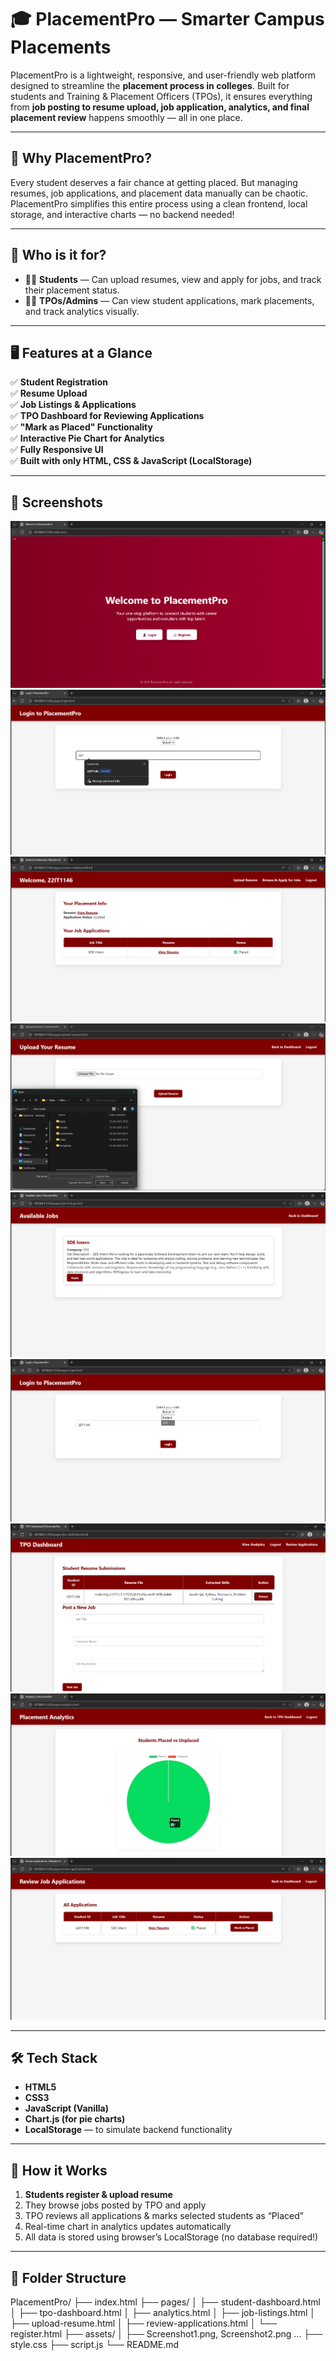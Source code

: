 # 🎓 PlacementPro — Smarter Campus Placements

PlacementPro is a lightweight, responsive, and user-friendly web platform designed to streamline the **placement process in colleges**. Built for students and Training & Placement Officers (TPOs), it ensures everything from **job posting to resume upload, job application, analytics, and final placement review** happens smoothly — all in one place.

---

## 🚀 Why PlacementPro?

Every student deserves a fair chance at getting placed. But managing resumes, job applications, and placement data manually can be chaotic. PlacementPro simplifies this entire process using a clean frontend, local storage, and interactive charts — no backend needed!

---

## 👥 Who is it for?

- 🧑‍🎓 **Students** — Can upload resumes, view and apply for jobs, and track their placement status.
- 🧑‍💼 **TPOs/Admins** — Can view student applications, mark placements, and track analytics visually.

---

## 🖥️ Features at a Glance

✅ **Student Registration**  
✅ **Resume Upload**  
✅ **Job Listings & Applications**  
✅ **TPO Dashboard for Reviewing Applications**  
✅ **"Mark as Placed" Functionality**  
✅ **Interactive Pie Chart for Analytics**  
✅ **Fully Responsive UI**  
✅ **Built with only HTML, CSS & JavaScript (LocalStorage)**

---

## 📸 Screenshots

![Student Dashboard](assets/Screenshot%202025-07-20%20113640.png)
![Resume Upload](assets/Screenshot%202025-07-20%20113702.png)
![Available Jobs](assets/Screenshot%202025-07-20%20113726.png)
![Applied Jobs](assets/Screenshot%202025-07-20%20113836.png)
![TPO Dashboard](assets/Screenshot%202025-07-20%20113905.png)
![Review Applications](assets/Screenshot%202025-07-20%20113933.png)
![Analytics Chart](assets/Screenshot%202025-07-20%20114015.png)
![Registration Page](assets/Screenshot%202025-07-20%20114034.png)
![Submit Resume](assets/Screenshot%202025-07-20%20114051.png)


---

## 🛠️ Tech Stack

- **HTML5**
- **CSS3**
- **JavaScript (Vanilla)**
- **Chart.js (for pie charts)**
- **LocalStorage** — to simulate backend functionality

---

## 🧠 How it Works

1. **Students register & upload resume**
2. They browse jobs posted by TPO and apply
3. TPO reviews all applications & marks selected students as “Placed”
4. Real-time chart in analytics updates automatically
5. All data is stored using browser’s LocalStorage (no database required!)

---

## 📂 Folder Structure
PlacementPro/
├── index.html
├── pages/
│ ├── student-dashboard.html
│ ├── tpo-dashboard.html
│ ├── analytics.html
│ ├── job-listings.html
│ ├── upload-resume.html
│ ├── review-applications.html
│ └── register.html
├── assets/
│ ├── Screenshot1.png, Screenshot2.png ...
├── style.css
├── script.js
└── README.md
